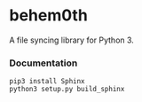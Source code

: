 # behem0th

A file syncing library for Python 3.


### Documentation
```
pip3 install Sphinx
python3 setup.py build_sphinx
```
